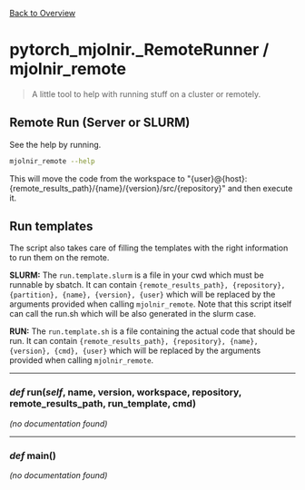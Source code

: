 [Back to Overview](../README.md)



# pytorch_mjolnir._RemoteRunner / mjolnir_remote

> A little tool to help with running stuff on a cluster or remotely.

## Remote Run (Server or SLURM)

See the help by running.
```bash
mjolnir_remote --help
```
This will move the code from the workspace to "{user}@{host}:{remote_results_path}/{name}/{version}/src/{repository}" and then execute it.

## Run templates

The script also takes care of filling the templates with the right information to run them on the remote.

**SLURM:**
The `run.template.slurm` is a file in your cwd which must be runnable by sbatch.
It can contain `{remote_results_path}, {repository}, {partition}, {name}, {version}, {user}` which will be replaced by the arguments provided when calling `mjolnir_remote`.
Note that this script itself can call the run.sh which will be also generated in the slurm case.

**RUN:**
The `run.template.sh` is a file containing the actual code that should be run.
It can contain `{remote_results_path}, {repository}, {name}, {version}, {cmd}, {user}` which will be replaced by the arguments provided when calling `mjolnir_remote`.


---
### *def* **run**(*self*, name, version, workspace, repository, remote_results_path, **run**_template, cmd)

*(no documentation found)*

---
### *def* **main**()

*(no documentation found)*

